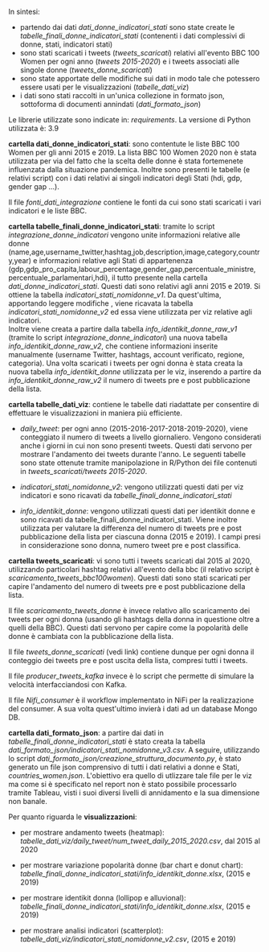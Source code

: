 In sintesi:
- partendo dai dati _dati_donne_indicatori_stati_ sono state create le _tabelle_finali_donne_indicatori_stati_ (contenenti i dati complessivi di donne, stati, indicatori stati)
- sono stati scaricati i tweets (_tweets_scaricati_) relativi all'evento BBC 100 Women per ogni anno (_tweets 2015-2020_) e i tweets associati alle singole donne (_tweets_donne_scaricati_)
- sono state apportate delle modifiche sui dati in modo tale che potessero essere usati per le visualizzazioni (_tabelle_dati_viz_)
- i dati sono stati raccolti in un'unica collezione in formato json, sottoforma di documenti annindati (_dati_formato_json_)

Le librerie utilizzate sono indicate in: _requirements_.
La versione di Python utilizzata è: 3.9

**cartella dati_donne_indicatori_stati**: sono contentute le liste BBC 100 Women per gli anni 2015 e 2019. La 
lista BBC 100 Women 2020 non è stata utilizzata per via del fatto che la scelta delle donne è stata fortemenete influenzata dalla situazione pandemica. 
Inoltre sono presenti le tabelle (e relativi script) con i dati relativi ai singoli indicatori degli Stati (hdi, gdp, gender gap ...). 

Il file _fonti_dati_integrazione_ contiene le fonti da cui sono stati scaricati i  vari indicatori e le liste BBC.


**cartella tabelle_finali_donne_indicatori_stati**: tramite lo script _integrazione_donne_indicatori_ vengono unite 
informazioni relative alle donne (name,age,username_twitter,hashtag,job,description,image,category,country,year) e 
informazioni relative agli Stati di appartenenza (gdp,gdp_pro_capita,labour_percentage,gender_gap,percentuale_ministre,
percentuale_parlamentari,hdi), il tutto presente nella cartella _dati_donne_indicatori_stati_. Questi dati sono relativi
agli anni 2015 e 2019. Si ottiene la tabella _indicatori_stati_nomidonne_v1_.
Da quest'ultima, apportando leggere modifiche , viene ricavata la tabella _indicatori_stati_nomidonne_v2_ ed essa viene utilizzata per viz relative agli indicatori.   
Inoltre viene creata a partire dalla tabella _info_identikit_donne_raw_v1_ (tramite lo script _integrazione_donne_indicatori_)
una nuova tabella _info_identikit_donne_raw_v2_, che contiene informazioni inserite manualmente (username Twitter, hashtags, account verificato, regione, categoria).
Una volta scaricati i tweets per ogni donna è stata creata la nuova tabella _info_identikit_donne_ utilizzata per le viz, inserendo
a partire da _info_identikit_donne_raw_v2_ il numero di tweets pre e post pubblicazione della lista.


**cartella tabelle_dati_viz**: contiene le tabelle dati riadattate per consentire di effettuare le visualizzazioni in 
maniera più efficiente.  
- _daily_tweet_: per ogni anno (2015-2016-2017-2018-2019-2020), viene conteggiato il numero di tweets a livello giornaliero.
Vengono considerati anche i giorni in cui non sono presenti tweets. Questi dati servono per mostrare l'andamento
dei tweets durante l'anno. Le seguenti tabelle sono state ottenute  tramite manipolazione in R/Python dei file contenuti
in _tweets_scaricati/tweets 2015-2020_.

- _indicatori_stati_nomidonne_v2_: vengono utilizzati questi dati per viz indicatori e sono ricavati da _tabelle_finali_donne_indicatori_stati_

- _info_identikit_donne_: vengono utilizzati questi dati per identikit donne e sono ricavati da tabelle_finali_donne_indicatori_stati.
Viene inoltre utilizzata per valutare la differenza del numero di tweets pre e post pubblicazione della lista per ciascuna donna
(2015 e 2019). I campi presi in considerazione sono donna, numero tweet pre e post classifica.


**cartella tweets_scaricati**: vi sono tutti i tweets scaricati dal 2015 al 2020, utilizzando particolari hashtag relativi 
all'evento della bbc (il relativo script è _scaricamento_tweets_bbc100women_). Questi dati sono stati scaricati per capire 
l'andamento del numero di tweets pre e post pubblicazione della lista.   

Il file _scaricamento_tweets_donne_ è invece relativo allo scaricamento dei tweets per ogni donna (usando gli hashtags
della donna in questione oltre a quelli della BBC). Questi dati servono per capire come la popolarità delle donne è 
cambiata con la pubblicazione della lista.

Il file _tweets_donne_scaricati_ (vedi link) contiene dunque per ogni donna il conteggio dei tweets pre e post
uscita della lista, compresi tutti i tweets.

Il file _producer_tweets_kafka_ invece è lo script che permette di simulare la velocità interfacciandosi con Kafka.

Il file _Nifi_consumer_ è il workflow implementato in NiFi per la realizzazione del consumer. A sua volta quest'ultimo invierà i dati ad un database Mongo DB.

**cartella dati_formato_json**: a partire dai dati in _tabelle_finali_donne_indicatori_stati_ è stato creata la tabella
_dati_formato_json/indicatori_stati_nomidonne_v3.csv_. A seguire, utilizzando lo script _dati_formato_json/creazione_struttura_documento.py_,
è stato generato un file json comprensivo di tutti i dati relativi a donne e Stati, _countries_women.json_.
L'obiettivo era quello di utlizzare tale file per le viz ma come si è specificato nel report non è stato possibile processarlo tramite Tableau,
visti i suoi diversi livelli di annidamento e la sua dimensione non banale.


Per quanto riguarda le **visualizzazioni**:  

- per mostrare andamento tweets (heatmap): _tabelle_dati_viz/daily_tweet/num_tweet_daily_2015_2020.csv_,
dal 2015 al 2020

- per mostrare variazione popolarità donne (bar chart e donut chart): _tabelle_finali_donne_indicatori_stati/info_identikit_donne.xlsx_, (2015 e 2019)

- per mostrare identikit donna (lollipop e alluvional): _tabelle_finali_donne_indicatori_stati/info_identikit_donne.xlsx_,
(2015 e 2019)

- per mostrare analisi indicatori (scatterplot): _tabelle_dati_viz/indicatori_stati_nomidonne_v2.csv_, (2015 e 2019)
